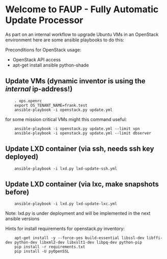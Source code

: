 # Welcome to FAUP - Fully Automatic Update Processor

As part on an internal workflow to upgrade Ubuntu VMs in an OpenStack 
environment here are some ansible playbooks to do this:

Preconditions for OpenStack usage:

* OpenStack API access
* apt-get install ansible python-shade


## Update VMs (dynamic inventor is using the *internal* ip-address!)

```
    . ops.openrc
    export OS_TENANT_NAME=frank.test
    ansible-playbook -i openstack.py update.yml
```

for some mission critical VMs might this command useful:

```
    ansible-playbook -i openstack.py update.yml --limit vpn
    ansible-playbook -i openstack.py update.yml --limit dbserver
```

## Update LXD container (via ssh, needs ssh key deployed)

```
    ansible-playbook -i lxd.py lxd-update-ssh.yml

```

## Update LXD container (via lxc, make snapshots before)

```
    ansible-playbook -i lxd.py lxd-update-lxc.yml

```

Note: lxd.py is under deployment and will be implemented in the next ansible versions

Hints for install requirements for openstack.py inventory:

```
    apt-get install -y --force-yes build-essential libssl-dev libffi-dev python-dev libxml2-dev libxslt1-dev libpq-dev python-pip
    pip install -r requirements.txt
    pip install -U pyOpenSSL

```



